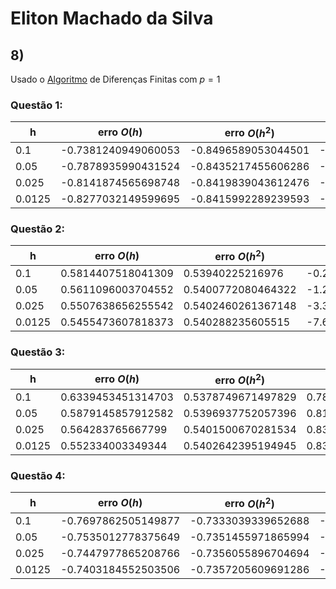 # Eliton Machado da Silva

## 8)

Usado o [Algoritmo](https://github.com/EMachad0/P1ANN/blob/master/Questao8/spline.py) de Diferenças Finitas com $p = 1$

### Questão 1:
|h|erro $O(h)$|erro $O(h^2)$|erro $O(h^4)$|
|--|--|--|--|
|0.1|-0.7381240949060053|-0.8496589053044501|-2.7474631958845244|
|0.05|-0.7878935990431524|-0.8435217455606286|-5.778849548042055|
|0.025|-0.8141874565698748|-0.8419839043612476|-11.890618163097807|
|0.0125|-0.8277032149599695|-0.8415992289239593|-24.140212547504095|

### Questão 2:
|h|erro $O(h)$|erro $O(h^2)$|erro $O(h^4)$|
|--|--|--|--|
|0.1|0.5814407518041309|0.53940225216976|-0.2375200954801833|
|0.05|0.5611096003704552|0.5400772080464322|-1.2808244094696932|
|0.025|0.5507638656255542|0.5402460261367148|-3.387647350039652|
|0.0125|0.5455473607818373|0.540288235605515|-7.6116100786716325|

### Questão 3:
|h|erro $O(h)$|erro $O(h^2)$|erro $O(h^4)$|
|--|--|--|--|
|0.1|0.6339453451314703|0.5378749671497829|0.7843027996920783|
|0.05|0.5879145857912582|0.5396937752057396|0.8150236540302198|
|0.025|0.564283765667799|0.5401500670281534|0.8307796538570921|
|0.0125|0.552334003349344|0.5402642395194945|0.8387462947837128|

### Questão 4:
|h|erro $O(h)$|erro $O(h^2)$|erro $O(h^4)$|
|--|--|--|--|
|0.1|-0.7697862505149877|-0.7333039339652688|-3.7700475826666446|
|0.05|-0.7535012778375649|-0.7351455971865994|-7.995032750749433|
|0.025|-0.7447977865208766|-0.7356055896704694|-16.429108631579375|
|0.0125|-0.7403184552503506|-0.7357205609691286|-33.28864305209152|

